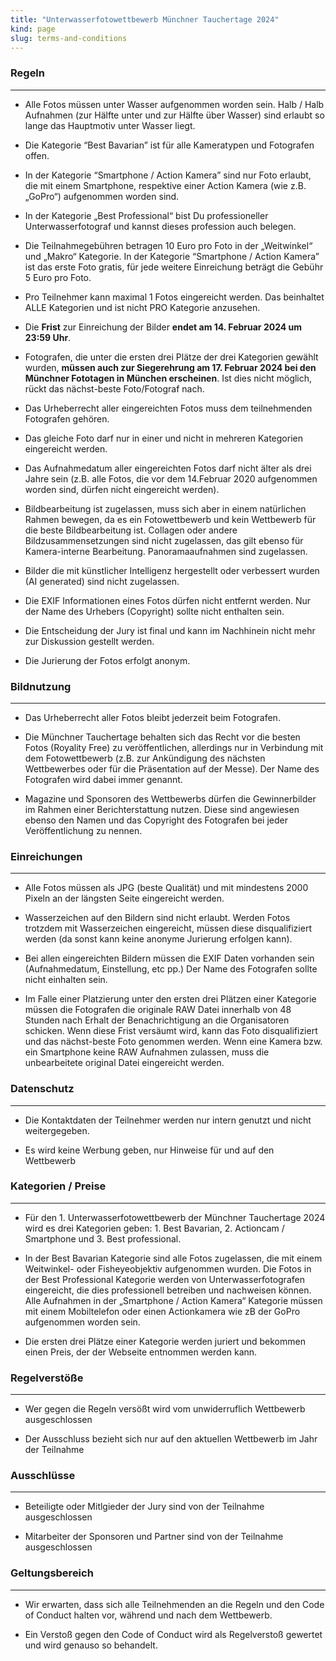 ```yaml
---
title: "Unterwasserfotowettbewerb Münchner Tauchertage 2024"
kind: page
slug: terms-and-conditions
---
```


### Regeln
-----

* Alle Fotos müssen unter Wasser aufgenommen worden sein. Halb / Halb Aufnahmen (zur Hälfte unter und zur Hälfte über Wasser) sind erlaubt so lange das Hauptmotiv unter Wasser liegt. 

* Die Kategorie “Best Bavarian” ist für alle Kameratypen und Fotografen offen. 

* In der Kategorie “Smartphone / Action Kamera” sind nur Foto erlaubt, die mit einem Smartphone, respektive einer Action Kamera (wie z.B. „GoPro“) aufgenommen worden sind.

* In der Kategorie „Best Professional“ bist Du professioneller Unterwasserfotograf und kannst dieses profession auch belegen.

* Die Teilnahmegebühren betragen 10 Euro pro Foto in der „Weitwinkel“ und „Makro“ Kategorie. In der Kategorie “Smartphone / Action Kamera” ist das erste Foto gratis, für jede weitere Einreichung beträgt die Gebühr 5 Euro pro Foto.

* Pro Teilnehmer kann maximal 1 Fotos eingereicht werden. Das beinhaltet ALLE Kategorien und ist nicht PRO Kategorie anzusehen.

* Die **Frist** zur Einreichung der Bilder **endet am 14. Februar 2024 um 23:59 Uhr**.

* Fotografen, die unter die ersten drei Plätze der drei Kategorien gewählt wurden, **müssen auch zur Siegerehrung am 17. Februar 2024 bei den Münchner Fototagen in München erscheinen**. Ist dies nicht möglich, rückt das nächst-beste Foto/Fotograf nach.

* Das Urheberrecht aller eingereichten Fotos muss dem teilnehmenden Fotografen gehören.  

* Das gleiche Foto darf nur in einer und nicht in mehreren Kategorien eingereicht werden.

* Das Aufnahmedatum aller eingereichten Fotos darf nicht älter als drei Jahre sein (z.B. alle Fotos, die vor dem 14.Februar 2020 aufgenommen worden sind, dürfen nicht eingereicht werden).

* Bildbearbeitung ist zugelassen, muss sich aber in einem natürlichen Rahmen bewegen, da es ein Fotowettbewerb und kein Wettbewerb für die beste Bildbearbeitung ist. Collagen oder andere Bildzusammensetzungen sind nicht zugelassen, das gilt ebenso für Kamera-interne Bearbeitung. Panoramaaufnahmen sind zugelassen. 

* Bilder die mit künstlicher Intelligenz hergestellt oder verbessert wurden (AI generated) sind nicht zugelassen.

* Die EXIF Informationen eines Fotos dürfen nicht entfernt werden. Nur der Name des Urhebers (Copyright) sollte nicht enthalten sein. 

* Die Entscheidung der Jury ist final und kann im Nachhinein nicht mehr zur Diskussion gestellt werden.

* Die Jurierung der Fotos erfolgt anonym. 



### Bildnutzung
----------------

* Das Urheberrecht aller Fotos bleibt jederzeit beim Fotografen.

* Die Münchner Tauchertage behalten sich das Recht vor die besten Fotos (Royality Free) zu veröffentlichen, allerdings nur in Verbindung mit dem Fotowettbewerb (z.B. zur Ankündigung des nächsten Wettbewerbes oder für die Präsentation auf der Messe).  Der Name des Fotografen wird dabei immer genannt.

* Magazine und Sponsoren des Wettbewerbs dürfen die Gewinnerbilder im Rahmen einer Berichterstattung nutzen. Diese sind angewiesen ebenso den Namen und das Copyright des Fotografen bei jeder Veröffentlichung zu nennen. 



### Einreichungen
------------------

* Alle Fotos müssen als JPG (beste Qualität) und mit mindestens 2000 Pixeln an der längsten Seite eingereicht werden.

* Wasserzeichen auf den Bildern sind nicht erlaubt. Werden Fotos trotzdem mit Wasserzeichen eingereicht, müssen diese disqualifiziert werden (da sonst kann keine anonyme Jurierung erfolgen kann).

* Bei allen eingereichten Bildern müssen die EXIF Daten vorhanden sein (Aufnahmedatum, Einstellung, etc pp.) Der Name des Fotografen sollte nicht einhalten sein.

* Im Falle einer Platzierung unter den ersten drei Plätzen einer Kategorie müssen die Fotografen die originale RAW Datei innerhalb von 48 Stunden nach Erhalt der Benachrichtigung an die Organisatoren schicken. Wenn diese Frist versäumt wird, kann das Foto disqualifiziert und das nächst-beste Foto genommen werden. Wenn eine Kamera bzw. ein Smartphone keine RAW Aufnahmen zulassen, muss die unbearbeitete original Datei eingereicht werden.



### Datenschutz
---------------

* Die Kontaktdaten der Teilnehmer werden nur intern genutzt und nicht weitergegeben.

* Es wird keine Werbung geben, nur Hinweise für und auf den Wettbewerb



### Kategorien / Preise
---------------------

* Für den 1. Unterwasserfotowettbewerb der Münchner Tauchertage 2024 wird es drei Kategorien geben: 1. Best Bavarian, 2. Actioncam / Smartphone und 3. Best professional.

* In der Best Bavarian Kategorie sind alle Fotos zugelassen, die mit einem Weitwinkel- oder Fisheyeobjektiv aufgenommen wurden. Die Fotos in der Best Professional Kategorie werden von Unterwasserfotografen eingereicht, die dies professionell betreiben und nachweisen können. Alle Aufnahmen in der „Smartphone / Action Kamera“ Kategorie müssen mit einem Mobiltelefon oder einen Actionkamera wie zB der GoPro aufgenommen worden sein. 

* Die ersten drei Plätze einer Kategorie werden juriert und bekommen einen Preis, der der Webseite entnommen werden kann. 



### Regelverstöße
----------------

* Wer gegen die Regeln versößt wird vom unwiderruflich Wettbewerb ausgeschlossen

* Der Ausschluss bezieht sich nur auf den aktuellen Wettbewerb im Jahr der Teilnahme


### Ausschlüsse
---------------

* Beteiligte oder Mitlgieder der Jury sind von der Teilnahme ausgeschlossen

* Mitarbeiter der Sponsoren und Partner sind von der Teilnahme ausgeschlossen



### Geltungsbereich
----------------

* Wir erwarten, dass sich alle Teilnehmenden an die Regeln und den Code of Conduct halten vor, während und nach dem Wettbewerb.

* Ein Verstoß gegen den Code of Conduct wird als Regelverstoß gewertet und wird genauso so behandelt.


